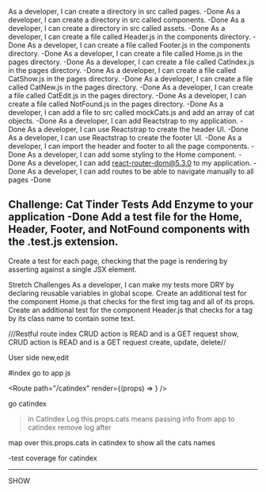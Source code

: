 As a developer, I can create a directory in src called pages.
-Done
As a developer, I can create a directory in src called components.
-Done
As a developer, I can create a directory in src called assets.
-Done
As a developer, I can create a file called Header.js in the components directory.
-Done
As a developer, I can create a file called Footer.js in the components directory.
-Done
As a developer, I can create a file called Home.js in the pages directory.
-Done
As a developer, I can create a file called CatIndex.js in the pages directory.
-Done
As a developer, I can create a file called CatShow.js in the pages directory.
-Done
As a developer, I can create a file called CatNew.js in the pages directory.
-Done
As a developer, I can create a file called CatEdit.js in the pages directory.
-Done
As a developer, I can create a file called NotFound.js in the pages directory.
-Done
As a developer, I can add a file to src called mockCats.js and add an array of cat objects.
-Done
As a developer, I can add Reactstrap to my application.
-Done
As a developer, I can use Reactstrap to create the header UI.
-Done
As a developer, I can use Reactstrap to create the footer UI.
-Done
As a developer, I can import the header and footer to all the page components.
-Done
As a developer, I can add some styling to the Home component.
-Done
As a developer, I can add react-router-dom@5.3.0 to my application.
-Done
As a developer, I can add routes to be able to navigate manually to all pages
-Done


Challenge: Cat Tinder Tests
Add Enzyme to your application
-Done
Add a test file for the Home, Header, Footer, and NotFound components with the .test.js extension.
-
Create a test for each page, checking that the page is rendering by asserting against a single JSX element.

Stretch Challenges
As a developer, I can make my tests more DRY by declaring reusable variables in global scope.
Create an additional test for the component Home.js that checks for the first img tag and all of its props.
Create an additional test for the component Header.js that checks for a tag by its class name to contain some text.

///Restful route
index CRUD action is READ and is a GET request
show, CRUD  action is READ and is a GET request
create,
update,
delete//

User side new,edit

#index go to app js

<Route path="/catindex" render={(props) => <CatIndex cats={this.state.cats} />} />

go catindex
> in CatIndex Log this.props.cats means passing info from app to catindex
remove log after

map over this.props.cats in catindex to show all the cats names

-test coverage for catindex


------

SHOW












